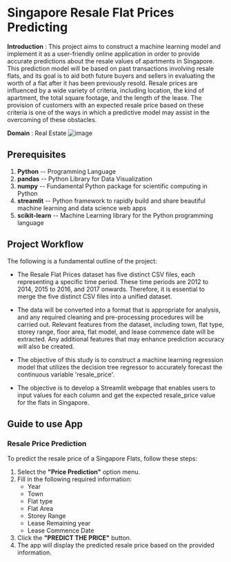 # Singapore Resale Flat Prices Predicting

**Introduction** : 
This project aims to construct a machine learning model and implement it as a user-friendly online application in order to provide accurate predictions about the resale values of apartments in Singapore. This prediction model will be based on past transactions involving resale flats, and its goal is to aid both future buyers and sellers in evaluating the worth of a flat after it has been previously resold. Resale prices are influenced by a wide variety of criteria, including location, the kind of apartment, the total square footage, and the length of the lease. The provision of customers with an expected resale price based on these criteria is one of the ways in which a predictive model may assist in the overcoming of these obstacles.

**Domain** : Real Estate
![image](https://github.com/user-attachments/assets/e5c31dfd-8f55-4ec3-bcc7-e5c2658e13b1)


## Prerequisites
1. **Python** -- Programming Language
2. **pandas** -- Python Library for Data Visualization
3. **numpy** --  Fundamental Python package for scientific computing in Python
4. **streamlit** -- Python framework to rapidly build and share beautiful machine learning and data science web apps
5. **scikit-learn** -- Machine Learning library for the Python programming language

## Project Workflow
The following is a fundamental outline of the project:
  - The Resale Flat Prices dataset has five distinct CSV files, each representing a specific time period. These time periods are  2012 to 2014, 2015 to 2016, and 2017 onwards. Therefore, it is essential to merge the five distinct CSV files into a unified dataset.
    
  - The data will be converted into a format that is appropriate for analysis, and any required cleaning and pre-processing procedures will be carried out. Relevant features from the dataset, including town, flat type, storey range, floor area, flat model, and lease commence date will be extracted. Any additional features that may enhance prediction accuracy will also be created.
    
  - The objective of this study is to construct a machine learning regression model that utilizes the decision tree regressor to accurately forecast the continuous variable 'resale_price'.
    
  - The objective is to develop a Streamlit webpage that enables users to input values for each column and get the expected resale_price value for the flats in Singapore.
## Guide to use App

### Resale Price Prediction
To predict the resale price of a Singapore Flats, follow these steps:
1. Select the **"Price Prediction"** option menu.
2. Fill in the following required information:
   - Year
   - Town
   - Flat type
   - Flat Area
   - Storey Range
   - Lease Remaining year
   - Lease Commence Date
3. Click the **"PREDICT THE PRICE"** button.
4. The app will display the predicted resale price based on the provided information.

